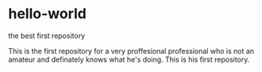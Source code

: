 # hello-world
the best first repository

This is the first repository for a very proffesional professional who is not an amateur and definately knows what he's doing. This is his first repository.
